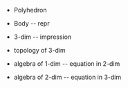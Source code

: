 - Polyhedron
- Body -- repr
- 3-dim -- impression

- topology of 3-dim

- algebra of 1-dim -- equation in 2-dim
- algebra of 2-dim -- equation in 3-dim
